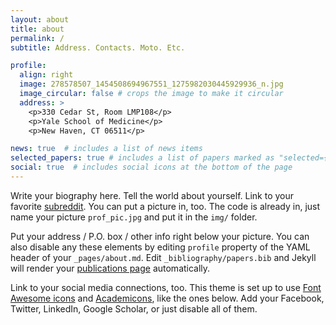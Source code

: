```yaml
---
layout: about
title: about
permalink: /
subtitle: Address. Contacts. Moto. Etc.

profile:
  align: right
  image: 278578507_1454508694967551_1275982030445929936_n.jpg
  image_circular: false # crops the image to make it circular
  address: >
    <p>330 Cedar St, Room LMP108</p>
    <p>Yale School of Medicine</p>
    <p>New Haven, CT 06511</p>

news: true  # includes a list of news items
selected_papers: true # includes a list of papers marked as "selected={true}"
social: true  # includes social icons at the bottom of the page
---
```


Write your biography here. Tell the world about yourself. Link to your favorite [subreddit](http://reddit.com). You can put a picture in, too. The code is already in, just name your picture `prof_pic.jpg` and put it in the `img/` folder.

Put your address / P.O. box / other info right below your picture. You can also disable any these elements by editing `profile` property of the YAML header of your `_pages/about.md`. Edit `_bibliography/papers.bib` and Jekyll will render your [publications page](/al-folio/publications/) automatically.

Link to your social media connections, too. This theme is set up to use [Font Awesome icons](http://fortawesome.github.io/Font-Awesome/) and [Academicons](https://jpswalsh.github.io/academicons/), like the ones below. Add your Facebook, Twitter, LinkedIn, Google Scholar, or just disable all of them.
